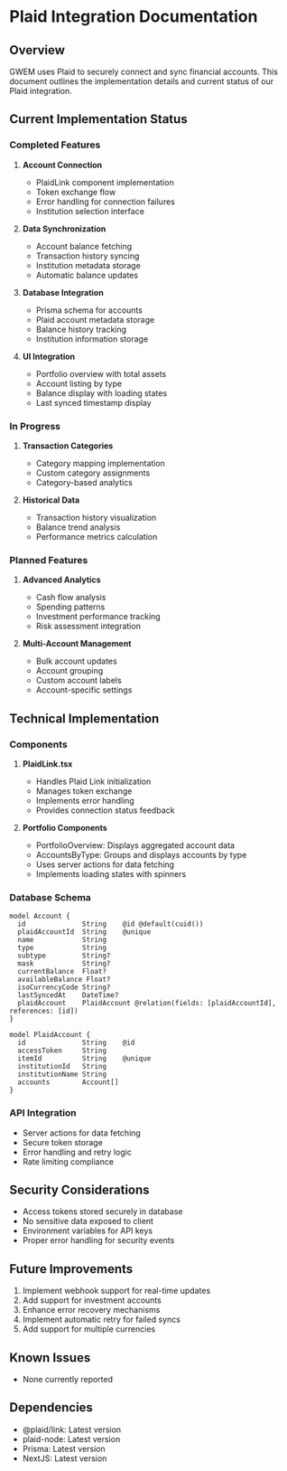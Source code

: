 # Plaid Integration Documentation

## Overview
GWEM uses Plaid to securely connect and sync financial accounts. This document outlines the implementation details and current status of our Plaid integration.

## Current Implementation Status

### Completed Features
1. **Account Connection**
   - PlaidLink component implementation
   - Token exchange flow
   - Error handling for connection failures
   - Institution selection interface

2. **Data Synchronization**
   - Account balance fetching
   - Transaction history syncing
   - Institution metadata storage
   - Automatic balance updates

3. **Database Integration**
   - Prisma schema for accounts
   - Plaid account metadata storage
   - Balance history tracking
   - Institution information storage

4. **UI Integration**
   - Portfolio overview with total assets
   - Account listing by type
   - Balance display with loading states
   - Last synced timestamp display

### In Progress
1. **Transaction Categories**
   - Category mapping implementation
   - Custom category assignments
   - Category-based analytics

2. **Historical Data**
   - Transaction history visualization
   - Balance trend analysis
   - Performance metrics calculation

### Planned Features
1. **Advanced Analytics**
   - Cash flow analysis
   - Spending patterns
   - Investment performance tracking
   - Risk assessment integration

2. **Multi-Account Management**
   - Bulk account updates
   - Account grouping
   - Custom account labels
   - Account-specific settings

## Technical Implementation

### Components
1. **PlaidLink.tsx**
   - Handles Plaid Link initialization
   - Manages token exchange
   - Implements error handling
   - Provides connection status feedback

2. **Portfolio Components**
   - PortfolioOverview: Displays aggregated account data
   - AccountsByType: Groups and displays accounts by type
   - Uses server actions for data fetching
   - Implements loading states with spinners

### Database Schema
```prisma
model Account {
  id              String    @id @default(cuid())
  plaidAccountId  String    @unique
  name            String
  type            String
  subtype         String?
  mask            String?
  currentBalance  Float?
  availableBalance Float?
  isoCurrencyCode String?
  lastSyncedAt    DateTime?
  plaidAccount    PlaidAccount @relation(fields: [plaidAccountId], references: [id])
}

model PlaidAccount {
  id              String    @id
  accessToken     String
  itemId          String    @unique
  institutionId   String
  institutionName String
  accounts        Account[]
}
```

### API Integration
- Server actions for data fetching
- Secure token storage
- Error handling and retry logic
- Rate limiting compliance

## Security Considerations
- Access tokens stored securely in database
- No sensitive data exposed to client
- Environment variables for API keys
- Proper error handling for security events

## Future Improvements
1. Implement webhook support for real-time updates
2. Add support for investment accounts
3. Enhance error recovery mechanisms
4. Implement automatic retry for failed syncs
5. Add support for multiple currencies

## Known Issues
- None currently reported

## Dependencies
- @plaid/link: Latest version
- plaid-node: Latest version
- Prisma: Latest version
- NextJS: Latest version
